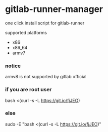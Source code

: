 # gitlab-runner-manager
one click install script for gitlab-runner

supported platforms
* x86
* x86_64
* armv7

### notice
armv8 is not supported by gitlab official

### if you are root user
bash <(curl -s -L https://git.io/fjJEO)

### else
sudo -E "bash <(curl -s -L https://git.io/fjJEO)"
